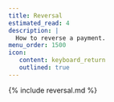 ```yaml
---
title: Reversal
estimated_read: 4
description: |
  How to reverse a payment.
menu_order: 1500
icon:
   content: keyboard_return
   outlined: true
---
```


{% include reversal.md %}
